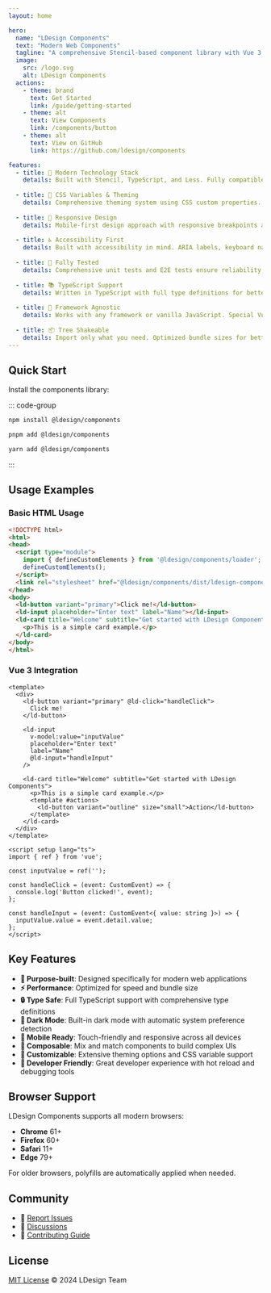```yaml
---
layout: home

hero:
  name: "LDesign Components"
  text: "Modern Web Components"
  tagline: "A comprehensive Stencil-based component library with Vue 3 integration, Less styling, and CSS variables"
  image:
    src: /logo.svg
    alt: LDesign Components
  actions:
    - theme: brand
      text: Get Started
      link: /guide/getting-started
    - theme: alt
      text: View Components
      link: /components/button
    - theme: alt
      text: View on GitHub
      link: https://github.com/ldesign/components

features:
  - title: 🚀 Modern Technology Stack
    details: Built with Stencil, TypeScript, and Less. Fully compatible with Vue 3 and other modern frameworks.
  
  - title: 🎨 CSS Variables & Theming
    details: Comprehensive theming system using CSS custom properties. Dark mode support out of the box.
  
  - title: 📱 Responsive Design
    details: Mobile-first design approach with responsive breakpoints and touch-friendly interactions.
  
  - title: ♿ Accessibility First
    details: Built with accessibility in mind. ARIA labels, keyboard navigation, and screen reader support.
  
  - title: 🧪 Fully Tested
    details: Comprehensive unit tests and E2E tests ensure reliability and quality.
  
  - title: 📚 TypeScript Support
    details: Written in TypeScript with full type definitions for better developer experience.
  
  - title: 🔧 Framework Agnostic
    details: Works with any framework or vanilla JavaScript. Special Vue 3 integration available.
  
  - title: 📦 Tree Shakeable
    details: Import only what you need. Optimized bundle sizes for better performance.
---
```


## Quick Start

Install the components library:

::: code-group

```bash [npm]
npm install @ldesign/components
```

```bash [pnpm]
pnpm add @ldesign/components
```

```bash [yarn]
yarn add @ldesign/components
```

:::

## Usage Examples

### Basic HTML Usage

```html
<!DOCTYPE html>
<html>
<head>
  <script type="module">
    import { defineCustomElements } from '@ldesign/components/loader';
    defineCustomElements();
  </script>
  <link rel="stylesheet" href="@ldesign/components/dist/ldesign-components/ldesign-components.css">
</head>
<body>
  <ld-button variant="primary">Click me!</ld-button>
  <ld-input placeholder="Enter text" label="Name"></ld-input>
  <ld-card title="Welcome" subtitle="Get started with LDesign Components">
    <p>This is a simple card example.</p>
  </ld-card>
</body>
</html>
```

### Vue 3 Integration

```vue
<template>
  <div>
    <ld-button variant="primary" @ld-click="handleClick">
      Click me!
    </ld-button>
    
    <ld-input 
      v-model:value="inputValue"
      placeholder="Enter text"
      label="Name"
      @ld-input="handleInput"
    />
    
    <ld-card title="Welcome" subtitle="Get started with LDesign Components">
      <p>This is a simple card example.</p>
      <template #actions>
        <ld-button variant="outline" size="small">Action</ld-button>
      </template>
    </ld-card>
  </div>
</template>

<script setup lang="ts">
import { ref } from 'vue';

const inputValue = ref('');

const handleClick = (event: CustomEvent) => {
  console.log('Button clicked!', event);
};

const handleInput = (event: CustomEvent<{ value: string }>) => {
  inputValue.value = event.detail.value;
};
</script>
```

## Key Features

- **🎯 Purpose-built**: Designed specifically for modern web applications
- **⚡ Performance**: Optimized for speed and bundle size
- **🔒 Type Safe**: Full TypeScript support with comprehensive type definitions
- **🌙 Dark Mode**: Built-in dark mode with automatic system preference detection
- **📱 Mobile Ready**: Touch-friendly and responsive across all devices
- **🧩 Composable**: Mix and match components to build complex UIs
- **🎨 Customizable**: Extensive theming options and CSS variable support
- **🔧 Developer Friendly**: Great developer experience with hot reload and debugging tools

## Browser Support

LDesign Components supports all modern browsers:

- **Chrome** 61+
- **Firefox** 60+
- **Safari** 11+
- **Edge** 79+

For older browsers, polyfills are automatically applied when needed.

## Community

- 🐛 [Report Issues](https://github.com/ldesign/components/issues)
- 💬 [Discussions](https://github.com/ldesign/components/discussions)
- 📖 [Contributing Guide](https://github.com/ldesign/components/blob/main/CONTRIBUTING.md)

## License

[MIT License](https://github.com/ldesign/components/blob/main/LICENSE) © 2024 LDesign Team